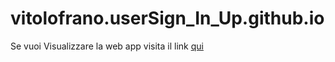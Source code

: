 # vitolofrano.userSign_In_Up.github.io

<html>
<body>
Se vuoi Visualizzare la web app visita il link <a href="https://flutter-login-register-55350.web.app"> qui </a>
</body>
</html>
